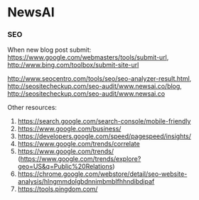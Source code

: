 # NewsAI

### SEO

When new blog post submit: https://www.google.com/webmasters/tools/submit-url, http://www.bing.com/toolbox/submit-site-url

http://www.seocentro.com/tools/seo/seo-analyzer-result.html, http://seositecheckup.com/seo-audit/www.newsai.co/blog, http://seositecheckup.com/seo-audit/www.newsai.co

Other resources:

1. https://search.google.com/search-console/mobile-friendly
2. https://www.google.com/business/
3. https://developers.google.com/speed/pagespeed/insights/
4. https://www.google.com/trends/correlate
5. https://www.google.com/trends/ (https://www.google.com/trends/explore?geo=US&q=Public%20Relations)
6. https://chrome.google.com/webstore/detail/seo-website-analysis/hlngmmdolgbdnnimbmblfhhndibdipaf
7. https://tools.pingdom.com/
